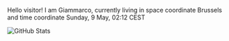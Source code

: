 Hello visitor! I am Giammarco, currently living in space coordinate Brussels and time coordinate Sunday, 9 May, 02:12 CEST

![GitHub Stats](https://github-readme-stats.vercel.app/api?username=grcasanova)
